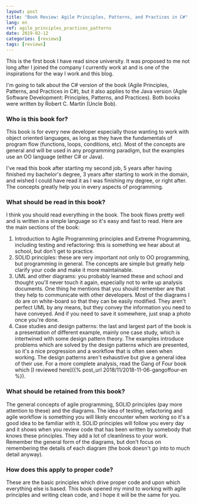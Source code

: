 ```yaml
---
layout: post
title: "Book Review: Agile Principles, Patterns, and Practices in C#"
lang: en
ref: agile_principles_practices_patterns
date: 2019-02-12
categories: [reviews]
tags: [reviews]
---
```

This is the first book I have read since university. It was proposed to me not long after I joined the company I currently work at and is one of the inspirations for the way I work and this blog.

I'm going to talk about the C# version of the book (Agile Principles, Patterns, and Practices in C#), but it also applies to the Java version (Agile Software Development: Principles, Patterns, and Practices). Both books were written by Robert C. Martin (Uncle Bob).

### Who is this book for?
This book is for every new developer especially those wanting to work with object oriented languages, as long as they have the fundamentals of program flow (functions, loops, conditions, etc). Most of the concepts are general and will be used in any programming paradigm, but the examples use an OO language (either C# or Java). 

I've read this book after starting my second job, 5 years after having finished my bachelor's degree, 3 years after starting to work in the domain, and wished I could have read it as I was finishing my degree, or right after. The concepts greatly help you in every aspects of programming.

### What should be read in this book?
I think you should read everything in the book. The book flows pretty well and is written in a simple language so it's easy and fast to read. Here are the main sections of the book:
1. Introduction to Agile Programming principles and Extreme Programming, including testing and refactoring: this is something we hear about at school, but don't get to practice.
2. SOLID principles: these are very important not only to OO programming, but programming in general. The concepts are simple but greatly help clarify your code and make it more maintainable.
3. UML and other diagrams: you probably learned these and school and thought you'll never touch it again, especially not to write up analysis documents. One thing he mentions that you should remember are that they help to communicate with other developers. Most of the diagrams I do are on white-board so that they can be easily modified. They aren't perfect UML by any means, but they convey the information you need to have conveyed. And if you need to save it somewhere, just snap a photo once you're done.
4. Case studies and design patterns: the last and largest part of the book is a presentation of different example, mainly one case study, which is intertwined with some design pattern theory. The examples introduce problems which are solved by the design patterns which are presented, so it's a nice progression and a workflow that is often seen when working. The design patterns aren't exhaustive but give a general idea of their use. For a more complete analysis, read the Gang of Four book which [I reviewed here]({% post_url 2018/11/2018-11-06-gangoffour-en %}).

### What should be retained from this book?
The general concepts of agile programming, SOLID principles (pay more attention to these) and the diagrams.
The idea of testing, refactoring and agile workflow is something you will likely encounter when working so it's a good idea to be familiar with it. 
SOLID principles will follow you every day and it shows when you review code that has been written by somebody that knows these principles. They add a lot of cleanliness to your work.
Remember the general form of the diagrams, but don't focus on remembering the details of each diagram (the book doesn't go into to much detail anyway). 

### How does this apply to proper code?
These are the basic principles which drive proper code and upon which everything else is based. This book opened my mind to working with agile principles and writing clean code, and I hope it will be the same for you.
